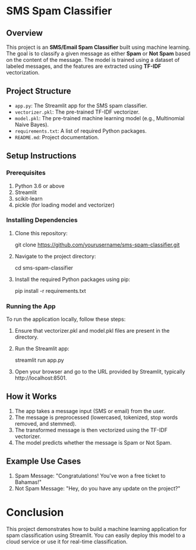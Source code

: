 # SMS Spam Classifier

## Overview
This project is an **SMS/Email Spam Classifier** built using machine learning. The goal is to classify a given message as either **Spam** or **Not Spam** based on the content of the message. The model is trained using a dataset of labeled messages, and the features are extracted using **TF-IDF** vectorization.

## Project Structure

- `app.py`: The Streamlit app for the SMS spam classifier.
- `vectorizer.pkl`: The pre-trained TF-IDF vectorizer.
- `model.pkl`: The pre-trained machine learning model (e.g., Multinomial Naive Bayes).
- `requirements.txt`: A list of required Python packages.
- `README.md`: Project documentation.

## Setup Instructions

### Prerequisites
1. Python 3.6 or above
2. Streamlit
3. scikit-learn
4. pickle (for loading model and vectorizer)

### Installing Dependencies

1. Clone this repository:

    git clone https://github.com/yourusername/sms-spam-classifier.git
   
2. Navigate to the project directory:

    cd sms-spam-classifier

3. Install the required Python packages using pip:

    pip install -r requirements.txt

### Running the App
To run the application locally, follow these steps:

1. Ensure that vectorizer.pkl and model.pkl files are present in the directory.

2. Run the Streamlit app:

    streamlit run app.py

3. Open your browser and go to the URL provided by Streamlit, typically http://localhost:8501.

## How it Works

1. The app takes a message input (SMS or email) from the user.
2. The message is preprocessed (lowercased, tokenized, stop words removed, and stemmed).
3. The transformed message is then vectorized using the TF-IDF vectorizer.
4. The model predicts whether the message is Spam or Not Spam.

## Example Use Cases

1. Spam Message: "Congratulations! You've won a free ticket to Bahamas!"
2. Not Spam Message: "Hey, do you have any update on the project?"

# Conclusion
This project demonstrates how to build a machine learning application for spam classification using Streamlit. You can easily deploy this model to a cloud service or use it for real-time classification.
